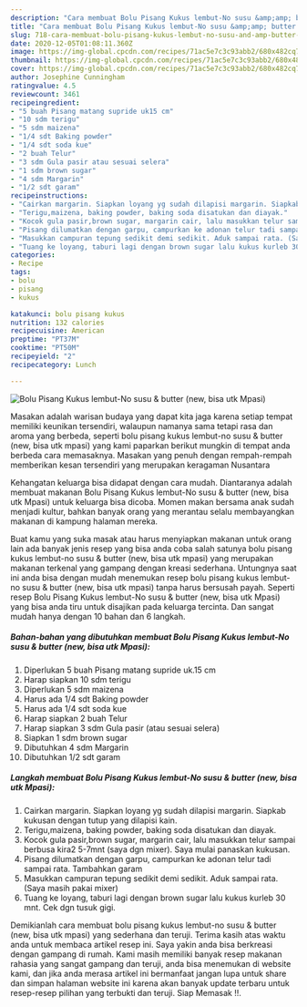 ```yaml
---
description: "Cara membuat Bolu Pisang Kukus lembut-No susu &amp;amp; butter (new, bisa utk Mpasi) Teruji"
title: "Cara membuat Bolu Pisang Kukus lembut-No susu &amp;amp; butter (new, bisa utk Mpasi) Teruji"
slug: 718-cara-membuat-bolu-pisang-kukus-lembut-no-susu-and-amp-butter-new-bisa-utk-mpasi-teruji
date: 2020-12-05T01:08:11.360Z
image: https://img-global.cpcdn.com/recipes/71ac5e7c3c93abb2/680x482cq70/bolu-pisang-kukus-lembut-no-susu-butter-new-bisa-utk-mpasi-foto-resep-utama.jpg
thumbnail: https://img-global.cpcdn.com/recipes/71ac5e7c3c93abb2/680x482cq70/bolu-pisang-kukus-lembut-no-susu-butter-new-bisa-utk-mpasi-foto-resep-utama.jpg
cover: https://img-global.cpcdn.com/recipes/71ac5e7c3c93abb2/680x482cq70/bolu-pisang-kukus-lembut-no-susu-butter-new-bisa-utk-mpasi-foto-resep-utama.jpg
author: Josephine Cunningham
ratingvalue: 4.5
reviewcount: 3461
recipeingredient:
- "5 buah Pisang matang supride uk15 cm"
- "10 sdm terigu"
- "5 sdm maizena"
- "1/4 sdt Baking powder"
- "1/4 sdt soda kue"
- "2 buah Telur"
- "3 sdm Gula pasir atau sesuai selera"
- "1 sdm brown sugar"
- "4 sdm Margarin"
- "1/2 sdt garam"
recipeinstructions:
- "Cairkan margarin. Siapkan loyang yg sudah dilapisi margarin. Siapkab kukusan dengan tutup yang dilapisi kain."
- "Terigu,maizena, baking powder, baking soda disatukan dan diayak."
- "Kocok gula pasir,brown sugar, margarin cair, lalu masukkan telur sampai berbusa kira2 5-7mnt (saya dgn mixer). Saya mulai panaskan kukusan."
- "Pisang dilumatkan dengan garpu, campurkan ke adonan telur tadi sampai rata. Tambahkan garam"
- "Masukkan campuran tepung sedikit demi sedikit. Aduk sampai rata. (Saya masih pakai mixer)"
- "Tuang ke loyang, taburi lagi dengan brown sugar lalu kukus kurleb 30 mnt. Cek dgn tusuk gigi."
categories:
- Recipe
tags:
- bolu
- pisang
- kukus

katakunci: bolu pisang kukus 
nutrition: 132 calories
recipecuisine: American
preptime: "PT37M"
cooktime: "PT50M"
recipeyield: "2"
recipecategory: Lunch

---
```



![Bolu Pisang Kukus lembut-No susu &amp; butter (new, bisa utk Mpasi)](https://img-global.cpcdn.com/recipes/71ac5e7c3c93abb2/680x482cq70/bolu-pisang-kukus-lembut-no-susu-butter-new-bisa-utk-mpasi-foto-resep-utama.jpg)

Masakan adalah warisan budaya yang dapat kita jaga karena setiap tempat memiliki keunikan tersendiri, walaupun namanya sama tetapi rasa dan aroma yang berbeda, seperti bolu pisang kukus lembut-no susu &amp; butter (new, bisa utk mpasi) yang kami paparkan berikut mungkin di tempat anda berbeda cara memasaknya. Masakan yang penuh dengan rempah-rempah memberikan kesan tersendiri yang merupakan keragaman Nusantara

Kehangatan keluarga bisa didapat dengan cara mudah. Diantaranya adalah membuat makanan Bolu Pisang Kukus lembut-No susu &amp; butter (new, bisa utk Mpasi) untuk keluarga bisa dicoba. Momen makan bersama anak sudah menjadi kultur, bahkan banyak orang yang merantau selalu membayangkan makanan di kampung halaman mereka.



Buat kamu yang suka masak atau harus menyiapkan makanan untuk orang lain ada banyak jenis resep yang bisa anda coba salah satunya bolu pisang kukus lembut-no susu &amp; butter (new, bisa utk mpasi) yang merupakan makanan terkenal yang gampang dengan kreasi sederhana. Untungnya saat ini anda bisa dengan mudah menemukan resep bolu pisang kukus lembut-no susu &amp; butter (new, bisa utk mpasi) tanpa harus bersusah payah.
Seperti resep Bolu Pisang Kukus lembut-No susu &amp; butter (new, bisa utk Mpasi) yang bisa anda tiru untuk disajikan pada keluarga tercinta. Dan sangat mudah hanya dengan 10 bahan dan 6 langkah.


<!--inarticleads1-->

##### Bahan-bahan yang dibutuhkan membuat Bolu Pisang Kukus lembut-No susu &amp; butter (new, bisa utk Mpasi):

1. Diperlukan 5 buah Pisang matang supride uk.15 cm
1. Harap siapkan 10 sdm terigu
1. Diperlukan 5 sdm maizena
1. Harus ada 1/4 sdt Baking powder
1. Harus ada 1/4 sdt soda kue
1. Harap siapkan 2 buah Telur
1. Harap siapkan 3 sdm Gula pasir (atau sesuai selera)
1. Siapkan 1 sdm brown sugar
1. Dibutuhkan 4 sdm Margarin
1. Dibutuhkan 1/2 sdt garam




<!--inarticleads2-->

##### Langkah membuat  Bolu Pisang Kukus lembut-No susu &amp; butter (new, bisa utk Mpasi):

1. Cairkan margarin. Siapkan loyang yg sudah dilapisi margarin. Siapkab kukusan dengan tutup yang dilapisi kain.
1. Terigu,maizena, baking powder, baking soda disatukan dan diayak.
1. Kocok gula pasir,brown sugar, margarin cair, lalu masukkan telur sampai berbusa kira2 5-7mnt (saya dgn mixer). Saya mulai panaskan kukusan.
1. Pisang dilumatkan dengan garpu, campurkan ke adonan telur tadi sampai rata. Tambahkan garam
1. Masukkan campuran tepung sedikit demi sedikit. Aduk sampai rata. (Saya masih pakai mixer)
1. Tuang ke loyang, taburi lagi dengan brown sugar lalu kukus kurleb 30 mnt. Cek dgn tusuk gigi.




Demikianlah cara membuat bolu pisang kukus lembut-no susu &amp; butter (new, bisa utk mpasi) yang sederhana dan teruji. Terima kasih atas waktu anda untuk membaca artikel resep ini. Saya yakin anda bisa berkreasi dengan gampang di rumah. Kami masih memiliki banyak resep makanan rahasia yang sangat gampang dan teruji, anda bisa menemukan di website kami, dan jika anda merasa artikel ini bermanfaat jangan lupa untuk share dan simpan halaman website ini karena akan banyak update terbaru untuk resep-resep pilihan yang terbukti dan teruji. Siap Memasak !!. 
